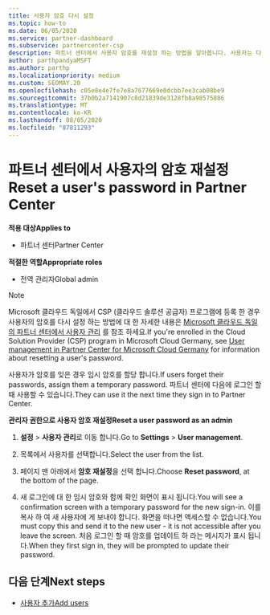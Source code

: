 ```yaml
---
title: 사용자 암호 다시 설정
ms.topic: how-to
ms.date: 06/05/2020
ms.service: partner-dashboard
ms.subservice: partnercenter-csp
description: 파트너 센터에서 사용자 암호를 재설정 하는 방법을 알아봅니다. 사용자는 다음에 파트너 센터에 로그인 할 때 임시 암호를 받게 됩니다.
author: parthpandyaMSFT
ms.author: parthp
ms.localizationpriority: medium
ms.custom: SEOMAY.20
ms.openlocfilehash: c05e8e4e7fe7e8a7677669e0dcbb7ee3cab08be9
ms.sourcegitcommit: 37b0b2a7141907c8d21839de3128fb8a98575886
ms.translationtype: MT
ms.contentlocale: ko-KR
ms.lasthandoff: 08/05/2020
ms.locfileid: "87811293"
---
```

# <a name="reset-a-users-password-in-partner-center"></a><span data-ttu-id="e7740-104">파트너 센터에서 사용자의 암호 재설정</span><span class="sxs-lookup"><span data-stu-id="e7740-104">Reset a user's password in Partner Center</span></span>

<span data-ttu-id="e7740-105">**적용 대상**</span><span class="sxs-lookup"><span data-stu-id="e7740-105">**Applies to**</span></span>

- <span data-ttu-id="e7740-106">파트너 센터</span><span class="sxs-lookup"><span data-stu-id="e7740-106">Partner Center</span></span>
 
<span data-ttu-id="e7740-107">**적절한 역할**</span><span class="sxs-lookup"><span data-stu-id="e7740-107">**Appropriate roles**</span></span>

- <span data-ttu-id="e7740-108">전역 관리자</span><span class="sxs-lookup"><span data-stu-id="e7740-108">Global admin</span></span>

> [!NOTE]  
> <span data-ttu-id="e7740-109">Microsoft 클라우드 독일에서 CSP (클라우드 솔루션 공급자) 프로그램에 등록 한 경우 사용자의 암호를 다시 설정 하는 방법에 대 한 자세한 내용은 [Microsoft 클라우드 독일의 파트너 센터에서 사용자 관리](user-management-in-partner-center-for-microsoft-cloud-germany.md) 를 참조 하세요.</span><span class="sxs-lookup"><span data-stu-id="e7740-109">If you're enrolled in the Cloud Solution Provider (CSP) program in Microsoft Cloud Germany, see [User management in Partner Center for Microsoft Cloud Germany](user-management-in-partner-center-for-microsoft-cloud-germany.md) for information about resetting a user's password.</span></span>

<span data-ttu-id="e7740-110">사용자가 암호를 잊은 경우 임시 암호를 할당 합니다.</span><span class="sxs-lookup"><span data-stu-id="e7740-110">If users forget their passwords, assign them a temporary password.</span></span> <span data-ttu-id="e7740-111">파트너 센터에 다음에 로그인 할 때 사용할 수 있습니다.</span><span class="sxs-lookup"><span data-stu-id="e7740-111">They can use it the next time they sign in to Partner Center.</span></span>

<span data-ttu-id="e7740-112">**관리자 권한으로 사용자 암호 재설정**</span><span class="sxs-lookup"><span data-stu-id="e7740-112">**Reset a user password as an admin**</span></span>

1. <span data-ttu-id="e7740-113">**설정** &gt; **사용자 관리**로 이동 합니다.</span><span class="sxs-lookup"><span data-stu-id="e7740-113">Go to **Settings** &gt; **User management**.</span></span>

2. <span data-ttu-id="e7740-114">목록에서 사용자를 선택합니다.</span><span class="sxs-lookup"><span data-stu-id="e7740-114">Select the user from the list.</span></span>

3. <span data-ttu-id="e7740-115">페이지 맨 아래에서 **암호 재설정**을 선택 합니다.</span><span class="sxs-lookup"><span data-stu-id="e7740-115">Choose **Reset password**, at the bottom of the page.</span></span>

4. <span data-ttu-id="e7740-116">새 로그인에 대 한 임시 암호와 함께 확인 화면이 표시 됩니다.</span><span class="sxs-lookup"><span data-stu-id="e7740-116">You will see a confirmation screen with a temporary password for the new sign-in.</span></span> <span data-ttu-id="e7740-117">이를 복사 하 여 새 사용자에 게 보내야 합니다. 화면을 떠나면 액세스할 수 없습니다.</span><span class="sxs-lookup"><span data-stu-id="e7740-117">You must copy this and send it to the new user - it is not accessible after you leave the screen.</span></span> <span data-ttu-id="e7740-118">처음 로그인 할 때 암호를 업데이트 하 라는 메시지가 표시 됩니다.</span><span class="sxs-lookup"><span data-stu-id="e7740-118">When they first sign in, they will be prompted to update their password.</span></span>

## <a name="next-steps"></a><span data-ttu-id="e7740-119">다음 단계</span><span class="sxs-lookup"><span data-stu-id="e7740-119">Next steps</span></span>

- [<span data-ttu-id="e7740-120">사용자 추가</span><span class="sxs-lookup"><span data-stu-id="e7740-120">Add users</span></span>](create-user-accounts-and-set-permissions.md)